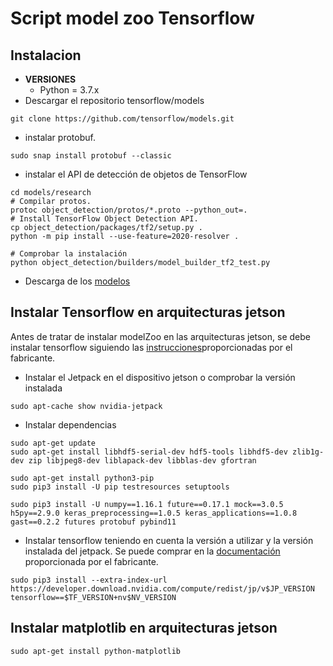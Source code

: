 # Script model zoo Tensorflow
## Instalacion

* **VERSIONES**
  * Python = 3.7.x 
* Descargar el repositorio tensorflow/models
````
git clone https://github.com/tensorflow/models.git
````
* instalar protobuf.
````
sudo snap install protobuf --classic
````
* instalar el API de detección de objetos de TensorFlow
````
cd models/research
# Compilar protos.
protoc object_detection/protos/*.proto --python_out=.
# Install TensorFlow Object Detection API.
cp object_detection/packages/tf2/setup.py .
python -m pip install --use-feature=2020-resolver .

````
````
# Comprobar la instalación
python object_detection/builders/model_builder_tf2_test.py
````

* Descarga de los [modelos](https://github.com/tensorflow/models/blob/master/research/object_detection/g3doc/tf2_detection_zoo.md)


## Instalar Tensorflow en arquitecturas jetson
Antes de tratar de instalar modelZoo en las arquitecturas jetson,
se debe instalar tensorflow siguiendo las [instrucciones](https://docs.nvidia.com/deeplearning/frameworks/install-tf-jetson-platform/index.html)proporcionadas
por el fabricante.

* Instalar el Jetpack en el dispositivo jetson o comprobar la versión instalada
````
sudo apt-cache show nvidia-jetpack
````
* Instalar dependencias
````
sudo apt-get update
sudo apt-get install libhdf5-serial-dev hdf5-tools libhdf5-dev zlib1g-dev zip libjpeg8-dev liblapack-dev libblas-dev gfortran

sudo apt-get install python3-pip
sudo pip3 install -U pip testresources setuptools

sudo pip3 install -U numpy==1.16.1 future==0.17.1 mock==3.0.5 h5py==2.9.0 keras_preprocessing==1.0.5 keras_applications==1.0.8 gast==0.2.2 futures protobuf pybind11
````

* Instalar tensorflow teniendo en cuenta la versión a utilizar y la versión instalada del jetpack. Se puede comprar en la [documentación](https://docs.nvidia.com/deeplearning/frameworks/install-tf-jetson-platform-release-notes/tf-jetson-rel.html#tf-jetson-rel) proporcionada por el fabricante.
````
sudo pip3 install --extra-index-url https://developer.download.nvidia.com/compute/redist/jp/v$JP_VERSION tensorflow==$TF_VERSION+nv$NV_VERSION
````

## Instalar matplotlib en arquitecturas jetson
````
sudo apt-get install python-matplotlib
````
